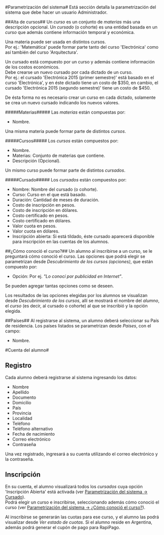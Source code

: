 #Parametrización del sistema#
Está sección detalla la parametrización del sistema que debe hacer un usuario Administrador.

##Alta de cursos##
Un *curso* es un conjunto de *materias* más una descripción opcional.
Un *cursado* (o cohorte) es una entidad basada en un *curso* que además
contiene información temporal y económica.

Una materia puede ser usada en distintos cursos.<br>
Por ej.: 'Matemática' puede formar parte tanto del curso 'Electrónica' como así también del 
curso 'Arquitectura'. 

Un cursado está compuesto por un curso y además contiene 
información de los costos económicos.<br>
Debe crearse un nuevo cursado por cada dictado de un curso.<br> 
Por ej.: el cursado 'Electrónica 2015 (primer semestre)'
está basado en el curso 'Electrónica', y en éste dictado tiene un costo de $350, en cambio,
el cursado 'Electrónica 2015 (segundo semestre)' tiene un costo de $450.

De ésta forma no es necesario crear un curso en cada dictado, solamente se crea un nuevo cursado
indicando los nuevos valores.


#####Materias#####
Las *materias* están compuestas por:

* Nombre.

Una misma materia puede formar parte de distintos *cursos*.


#####Cursos#####
Los *cursos* están compuestos por:

* Nombre.
* Materias: Conjunto de materias que contiene.
* Descripción (Opcional).

Un mismo curso puede formar parte de distintos *cursados*.

#####Cursado#####
Los *cursados* están compuestos por:

* Nombre: Nombre del cursado (o cohorte).
* Curso: Curso en el que está basado. 
* Duración: Cantidad de meses de duración.
* Costo de inscripción en pesos.
* Costo de inscripción en dólares.
* Costo certificado en pesos.
* Costo certificado en dólares.
* Valor cuota en pesos.
* Valor cuota en dólares.
* Inscripción abierta: Si está tildado, éste cursado aparecerá 
  disponible para inscripción en las cuentas de los alumnos.


##¿Cómo conoció el curso?##
Un alumno al inscribirse a un curso, se le preguntará cómo conoció el curso. Las opciones
que podrá elegir se parametrizan desde *Descubrimiento de los cursos (opciones)*, que están compuesto por:

* Opción: Por ej. *"Lo conocí por publicidad en Internet"*.

Se pueden agregar tantas opciones como se deseen.

Los resultados de las opciones elegidas por los alumnos se visualizan desde *Descubrimiento de los cursos*, allí se mostrará el nombre del *alumno*, el  *curso* (es decir, al cursado o cohorte) al que se inscribió y la opción elegida.


##Países##
Al registrarse al sistema, un alumno deberá seleccionar su País de residencia. Los países listados se parametrizan desde *Paises*, con el campo:

* Nombre.
 

#Cuenta del alumno#

## Registro ##
Cada alumno deberá registrarse al sistema ingresando los datos:

* Nombre
* Apellido
* Documento
* Domicilio
* País
* Provincia
* Localidad
* Teléfono
* Teléfono alternativo
* Fecha de nacimiento
* Correo electrónico
* Contraseña

Una vez registrado, ingresará a su cuenta utilizando el correo electrónico y la contraseña.

## Inscripción ##
En su cuenta, el alumno visualizará todos los *cursados* cuya opción 'Inscripción Abierta' está
activada (ver [Parametrización del sistema -> Cursado](#cursado)).<br>
Podrá elegir un curso e inscribirse, seleccionando además cómo conoció el curso (ver [Parametrización del sistema -> ¿Cómo conoció el curso?](#cómo-conoció-el-curso)).

Al inscribirse se generarán las cuotas para ese curso, y el alumno las podrá visualizar desde
*Ver estado de cuotas*. Si el alumno reside en Argentina, además podrá generar el cupón de pago
para RapiPago.
